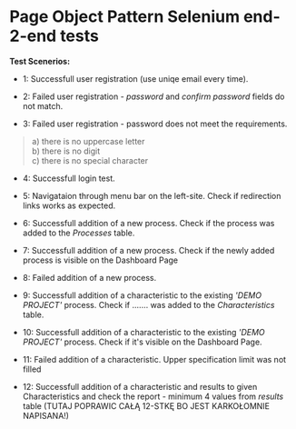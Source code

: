 # Page Object Pattern Selenium end-2-end tests

**Test Scenerios:**

* 1: Successfull user registration (use uniqe email every time).

* 2: Failed user registration - *password* and *confirm password* fields do not match.

* 3: Failed user registration - password does not meet the requirements.
> a) there is no uppercase letter</br>
> b) there is no digit</br>
> c) there is no special character</br>

* 4: Successfull login test.

* 5: Navigataion through menu bar on the left-site. Check if redirection links works as expected.

* 6: Successfull addition of a new process. Check if the process was added to the *Processes* table.

* 7: Successfull addition of a new process. Check if the newly added process is visible on the Dashboard Page 

* 8: Failed addition of a new process.

* 9: Successfull addition of a characteristic to the existing *'DEMO PROJECT'* process. Check if ....... was added to the *Characteristics* table.

* 10: Successfull addition of a characteristic to the existing *'DEMO PROJECT'* process. Check if it's visible on the Dashboard Page.

* 11: Failed addition of a characteristic. Upper specification limit was not filled

* 12: Successfull addition of a characteristic and results to given Characteristics and check the report - minimum 4 values from *results* table (TUTAJ POPRAWIC CAŁĄ 12-STKĘ BO JEST KARKOŁOMNIE NAPISANA!)

